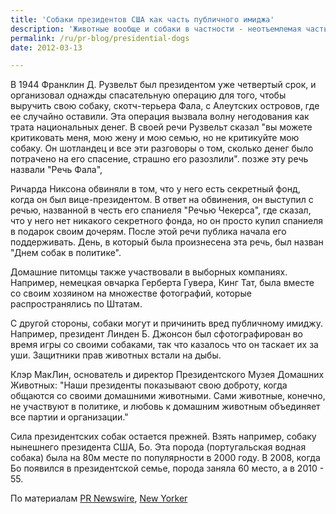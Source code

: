 ```yaml
---
title: 'Собаки президентов США как часть публичного имиджа'
description: 'Животные вообще и собаки в частности - неотъемлемая часть публичного образа президентов США и крупных политиков. Собаки сопровождали 32 президентов США, от Джорджа Вашингтона до Барака Обамы.'
permalink: /ru/pr-blog/presidential-dogs
date: 2012-03-13

---
```


В 1944 Франклин Д. Рузвельт был президентом уже четвертый срок, и организовал однажды спасательную операцию для того, чтобы выручить свою собаку, скотч-терьера Фала, с Алеутских островов, где ее случайно оставили. Эта операция вызвала волну негодования как трата национальных денег. В своей речи Рузвельт сказал "вы можете критиковать меня, мою жену и мою семью, но не критикуйте мою собаку. Он шотландец и все эти разговоры о том, сколько денег было потрачено на его спасение, страшно его разозлили". позже эту речь назвали "Речь Фала",

Ричарда Никсона обвиняли в том, что у него есть секретный фонд, когда он был вице-президентом. В ответ на обвинения, он выступил с речью, названной в честь его  спаниеля "Речью Чекерса", где сказал, что у него нет никакого секретного фонда, но он просто купил спаниеля в подарок своим дочерям. После этой речи публика начала его поддерживать. День, в который была произнесена эта речь, был назван "Днем собак в политике".

Домашние питомцы также участвовали в выборных компаниях. Например, немецкая овчарка Герберта Гувера, Кинг Тат, была вместе со своим хозяином на множестве фотографий, которые распространялись по Штатам.

С другой стороны, собаки могут и причинить вред публичному имиджу. Например, президент Линден Б. Джонсон был сфотографирован во время игры со своими собаками, так что казалось что он таскает их за уши. Защитники прав животных встали на дыбы.

Клэр МакЛин, основатель и директор Президентского Музея Домашних Животных: "Наши президенты показывают свою доброту, когда общаются со своими домашними животными. Сами животные, конечно, не участвуют в политике, и любовь к домашним животным объединяет все партии и организации."

Сила президентских собак остается прежней. Взять например, собаку нынешнего президента США, Бо. Эта порода (португальская водная собака) была на 80м месте по популярности в 2000 году. В 2008, когда Бо появился в президентской семье, порода заняла 60 место, а в 2010 - 55.

По материалам <a href="https://www.prnewswire.com/news-releases/petmd-recognizes-the-power-of-presidential-pets-on-dogs-in-politics-day-130436318.html">PR Newswire</a>, <a href="https://www.newyorker.com/online/blogs/closeread/2012/03/what-presidents-talk-about-when-they-talk-about-dogs.html">New Yorker</a>


